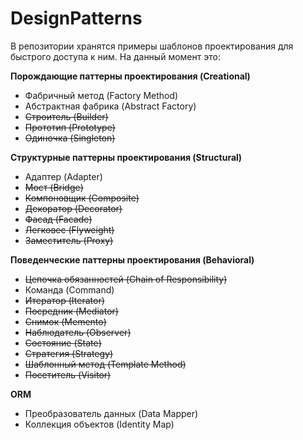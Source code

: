 # DesignPatterns
В репозитории хранятся примеры шаблонов проектирования для быстрого доступа к ним.
На данный момент это:  

**Порождающие паттерны проектирования (Creational)**
* Фабричный метод (Factory Method)  
* Абстрактная фабрика (Abstract Factory)  
* ~~Строитель (Builder)~~  
* ~~Прототип (Prototype)~~  
* ~~Одиночка (Singleton)~~  

**Структурные паттерны проектирования (Structural)**
* Адаптер (Adapter)  
* ~~Мост (Bridge)~~  
* ~~Компоновщик (Composite)~~  
* ~~Декоратор (Decorator)~~  
* ~~Фасад (Facade)~~  
* ~~Легковес (Flyweight)~~  
* ~~Заместитель (Proxy)~~  

**Поведенческие паттерны проектирования (Behavioral)**
* ~~Цепочка обязанностей (Chain of Responsibility)~~  
* Команда (Command)  
* ~~Итератор (Iterator)~~  
* ~~Посредник (Mediator)~~  
* ~~Снимок (Memento)~~  
* ~~Наблюдатель (Observer)~~  
* ~~Состояние (State)~~  
* ~~Стратегия (Strategy)~~  
* ~~Шаблонный метод (Template Method)~~  
* ~~Посетитель (Visitor)~~  

**ORM**  
* Преобразователь данных (Data Mapper)  
* Коллекция объектов (Identity Map)